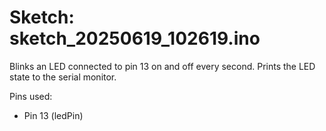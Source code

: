 # Sketch: sketch_20250619_102619.ino

Blinks an LED connected to pin 13 on and off every second. Prints the LED state to the serial monitor.

Pins used:
- Pin 13 (ledPin)
